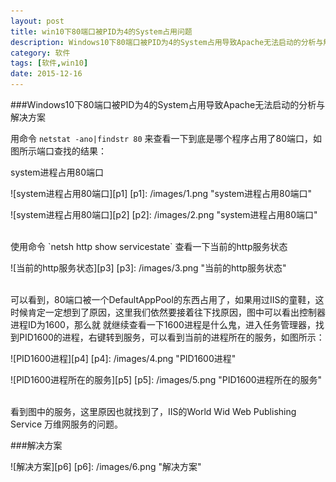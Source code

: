 ```yaml
---
layout: post
title: win10下80端口被PID为4的System占用问题
description: Windows10下80端口被PID为4的System占用导致Apache无法启动的分析与解决方案
category: 软件
tags: [软件,win10]
date: 2015-12-16
---
```


###Windows10下80端口被PID为4的System占用导致Apache无法启动的分析与解决方案

用命令 `netstat -ano|findstr 80` 来查看一下到底是哪个程序占用了80端口，如图所示端口查找的结果：

system进程占用80端口

![system进程占用80端口][p1]
[p1]: /images/1.png "system进程占用80端口"

![system进程占用80端口][p2]
[p2]: /images/2.png "system进程占用80端口"  

<!-- more -->
<br>
使用命令  `netsh http show servicestate` 查看一下当前的http服务状态

![当前的http服务状态][p3]
[p3]: /images/3.png "当前的http服务状态"

<br>
可以看到，80端口被一个DefaultAppPool的东西占用了，如果用过IIS的童鞋，这时候肯定一定想到了原因，这里我们依然要接着往下找原因，图中可以看出控制器进程ID为1600，那么就 就继续查看一下1600进程是什么鬼，进入任务管理器，找到PID1600的进程，右键转到服务，可以看到当前的进程所在的服务，如图所示：

![PID1600进程][p4]
[p4]: /images/4.png "PID1600进程"

![PID1600进程所在的服务][p5]
[p5]: /images/5.png "PID1600进程所在的服务"

<br>
看到图中的服务，这里原因也就找到了，IIS的World Wid Web Publishing Service 万维网服务的问题。

###解决方案

![解决方案][p6]
[p6]: /images/6.png "解决方案"
